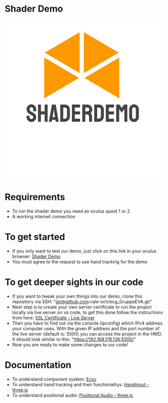 
# Shader Demo
![Screenshot](logo.png)
# Requirements
- To run the shader demo you need an oculus quest 1 or 2 
- A working internet connection 

# To get started
- If you only want to test our demo, just click on this link in your oculus browser: [Shader Demo](https://vale-sch.github.io/ecg_GruppeEVA/sprint3/index.html) 
- You must agree to the request to use hand tracking for the demo 

# To get deeper sights in our code
- If you want to tweak your own things into our demo, clone this repository via SSH: "git@github.com:vale-sch/ecg_GruppeEVA.git"
- Next step is to create your own server certificate to run the project locally via live server on vs code, to get this done follow the instructions from here: [SSL Certificate - Live Server](https://medium.com/webisora/how-to-enable-https-on-live-server-visual-studio-code-5659fbc5542c)
- Then you have to find out via the console (ipconfig) which IPv4 address your computer uses. With the given IP address and the port number of the live server (default is: 5500) you can access the project in the HMD. It should look similar to this: "https://192.168.178.136:5500/"
- Now you are ready to make some changes to our code!

# Documentation
- To understand component system: [Ecsy](https://three.ecsy.io/docs/#/)
- To understand hand tracking and their functionalitys: [Handinput - three.js](https://threejs.org/examples/?q=hand#webxr_vr_handinput_pointerclick)
- To understand positional audio: [Positional Audio - three.js](https://threejs.org/docs/#api/en/audio/PositionalAudio)

